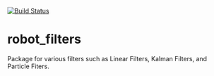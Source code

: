 [![Build Status](https://travis-ci.org/griswaldbrooks/robot_filters.svg?branch=master)](https://travis-ci.org/griswaldbrooks/robot_filters)

# robot_filters

Package for various filters such as Linear Filters, Kalman Filters, and Particle Fiters.
